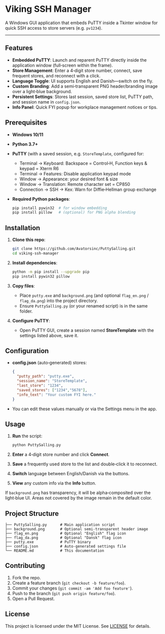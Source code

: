 # Viking SSH Manager

A Windows GUI application that embeds PuTTY inside a Tkinter window for quick SSH access to store servers (e.g. `pv1234`).

---

## Features

* **Embedded PuTTY**: Launch and reparent PuTTY directly inside the application window (full‑screen within the frame).
* **Store Management**: Enter a 4‑digit store number, connect, save frequent stores, and reconnect with a click.
* **Language Toggle**: UI supports English and Danish—switch on the fly.
* **Custom Branding**: Add a semi‑transparent PNG header/branding image over a light‑blue background.
* **Persistent Settings**: Stores last session, saved store list, PuTTY path, and session name in `config.json`.
* **Info Panel**: Quick FYI popup for workplace management notices or tips.

## Prerequisites

* **Windows 10/11**
* **Python 3.7+**
* **PuTTY** (with a saved session, e.g. `StoreTemplate`, configured for:

  * Terminal → Keyboard: Backspace = Control‑H, Function keys & keypad = Xterm R6
  * Terminal → Features: Disable application keypad mode
  * Window → Appearance: your desired font & size
  * Window → Translation: Remote character set = CP850
  * Connection → SSH → Kex: Warn for Diffie‑Hellman group exchange
* **Required Python packages**:

  ```bash
  pip install pywin32  # for window embedding
  pip install pillow   # (optional) for PNG alpha blending
  ```

## Installation

1. **Clone this repo**:

   ```bash
   git clone https://github.com/Avatorsinc/PuttySalling.git
   cd viking-ssh-manager
   ```

2. **Install dependencies**:

   ```bash
   python -m pip install --upgrade pip
   pip install pywin32 pillow
   ```

3. **Copy files**:

   * Place `putty.exe` and `background.png` (and optional `flag_en.png` / `flag_da.png`) into the project directory.
   * Ensure `PuttySalling.py` (or your renamed script) is in the same folder.

4. **Configure PuTTY**:

   * Open PuTTY GUI, create a session named **StoreTemplate** with the settings listed above, save it.

## Configuration

* **config.json** (auto‑generated) stores:

  ```json
  {
    "putty_path": "putty.exe",
    "session_name": "StoreTemplate",
    "last_store": "1234",
    "saved_stores": ["1234","5678"],
    "info_text": "Your custom FYI here."
  }
  ```
* You can edit these values manually or via the Settings menu in the app.

## Usage

1. **Run** the script:

   ```bash
   python PuttySalling.py
   ```
2. **Enter** a 4‑digit store number and click **Connect**.
3. **Save** a frequently used store to the list and double‑click it to reconnect.
4. **Switch** language between English/Danish via the buttons.
5. **View** any custom info via the **Info** button.

If `background.png` has transparency, it will be alpha‑composited over the light‑blue UI.
Areas not covered by the image remain in the default color.

## Project Structure

```
├── PuttySalling.py      # Main application script
├── background.png       # Optional semi‑transparent header image
├── flag_en.png          # Optional "English" flag icon
├── flag_da.png          # Optional "Dansk" flag icon
├── putty.exe            # PuTTY binary
├── config.json          # Auto‑generated settings file
└── README.md            # This documentation
```

## Contributing

1. Fork the repo.
2. Create a feature branch (`git checkout -b feature/foo`).
3. Commit your changes (`git commit -am 'Add foo feature'`).
4. Push to the branch (`git push origin feature/foo`).
5. Open a Pull Request.

## License

This project is licensed under the MIT License. See [LICENSE](LICENSE) for details.
